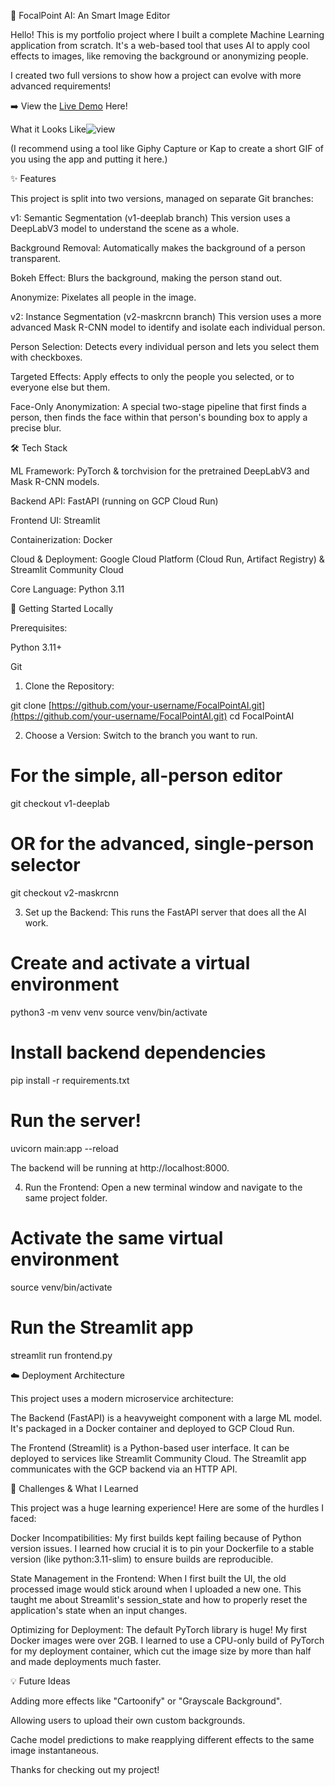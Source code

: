 🤖 FocalPoint AI: An Smart Image Editor

Hello! This is my portfolio project where I built a complete Machine Learning application from scratch. It's a web-based tool that uses AI to apply cool effects to images, like removing the background or anonymizing people.

I created two full versions to show how a project can evolve with more advanced requirements!

➡️ View the [Live Demo](https://focal-point-ai-rkt.streamlit.app/) Here! 

What it Looks Like![view](https://github.com/user-attachments/assets/1c750b24-5a2f-443c-917c-012dc0fef0a6)


(I recommend using a tool like Giphy Capture or Kap to create a short GIF of you using the app and putting it here.)

✨ Features

This project is split into two versions, managed on separate Git branches:

v1: Semantic Segmentation (v1-deeplab branch)
This version uses a DeepLabV3 model to understand the scene as a whole.

Background Removal: Automatically makes the background of a person transparent.

Bokeh Effect: Blurs the background, making the person stand out.

Anonymize: Pixelates all people in the image.

v2: Instance Segmentation (v2-maskrcnn branch)
This version uses a more advanced Mask R-CNN model to identify and isolate each individual person.

Person Selection: Detects every individual person and lets you select them with checkboxes.

Targeted Effects: Apply effects to only the people you selected, or to everyone else but them.

Face-Only Anonymization: A special two-stage pipeline that first finds a person, then finds the face within that person's bounding box to apply a precise blur.

🛠️ Tech Stack

ML Framework: PyTorch & torchvision for the pretrained DeepLabV3 and Mask R-CNN models.

Backend API: FastAPI (running on GCP Cloud Run)

Frontend UI: Streamlit

Containerization: Docker

Cloud & Deployment: Google Cloud Platform (Cloud Run, Artifact Registry) & Streamlit Community Cloud

Core Language: Python 3.11

🚀 Getting Started Locally

Prerequisites:

Python 3.11+

Git

1. Clone the Repository:

git clone [https://github.com/your-username/FocalPointAI.git](https://github.com/your-username/FocalPointAI.git)
cd FocalPointAI


2. Choose a Version:
Switch to the branch you want to run.

# For the simple, all-person editor
git checkout v1-deeplab

# OR for the advanced, single-person selector
git checkout v2-maskrcnn


3. Set up the Backend:
This runs the FastAPI server that does all the AI work.

# Create and activate a virtual environment
python3 -m venv venv
source venv/bin/activate

# Install backend dependencies
pip install -r requirements.txt 

# Run the server!
uvicorn main:app --reload


The backend will be running at http://localhost:8000.

4. Run the Frontend:
Open a new terminal window and navigate to the same project folder.

# Activate the same virtual environment
source venv/bin/activate

# Run the Streamlit app
streamlit run frontend.py


☁️ Deployment Architecture

This project uses a modern microservice architecture:

The Backend (FastAPI) is a heavyweight component with a large ML model. It's packaged in a Docker container and deployed to GCP Cloud Run.

The Frontend (Streamlit) is a Python-based user interface. It can be deployed to services like Streamlit Community Cloud. The Streamlit app communicates with the GCP backend via an HTTP API.

🤔 Challenges & What I Learned

This project was a huge learning experience! Here are some of the hurdles I faced:

Docker Incompatibilities: My first builds kept failing because of Python version issues. I learned how crucial it is to pin your Dockerfile to a stable version (like python:3.11-slim) to ensure builds are reproducible.

State Management in the Frontend: When I first built the UI, the old processed image would stick around when I uploaded a new one. This taught me about Streamlit's session_state and how to properly reset the application's state when an input changes.

Optimizing for Deployment: The default PyTorch library is huge! My first Docker images were over 2GB. I learned to use a CPU-only build of PyTorch for my deployment container, which cut the image size by more than half and made deployments much faster.

💡 Future Ideas

Adding more effects like "Cartoonify" or "Grayscale Background".

Allowing users to upload their own custom backgrounds.

Cache model predictions to make reapplying different effects to the same image instantaneous.

Thanks for checking out my project!
